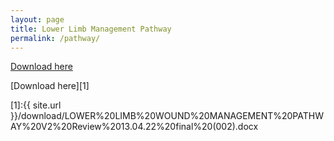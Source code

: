 ```yaml
---
layout: page
title: Lower Limb Management Pathway
permalink: /pathway/
---
```



[Download here](https://github.com/bigjobbyx/bigjobbyx.github.io/blob/gh-pages/docs/assets/documents/LOWER%20LIMB%20WOUND%20MANAGEMENT%20PATHWAY%20V2%20Review%2013.04.22%20final%20(002).docx)


[Download here][1]

[1]:{{ site.url }}/download/LOWER%20LIMB%20WOUND%20MANAGEMENT%20PATHWAY%20V2%20Review%2013.04.22%20final%20(002).docx
